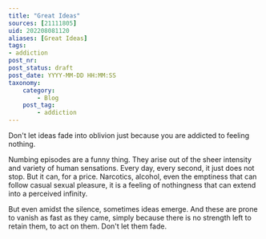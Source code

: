 ```yaml
---
title: "Great Ideas"
sources: [21111805]
uid: 202208081120
aliases: [Great Ideas]
tags: 
- addiction
post_nr:
post_status: draft
post_date: YYYY-MM-DD HH:MM:SS
taxonomy:
    category:
        - Blog
    post_tag:
        - addiction
---
```


Don't let ideas fade into oblivion just because you are addicted to feeling nothing. 

Numbing episodes are a funny thing. They arise out of the sheer intensity and variety of human sensations. Every day, every second, it just does not stop. But it can, for a price. Narcotics, alcohol, even the emptiness that can follow casual sexual pleasure, it is a feeling of nothingness that can extend into a perceived infinity.

But even amidst the silence, sometimes ideas emerge. And these are prone to vanish as fast as they came, simply because there is no strength left to retain them, to act on them. Don't let them fade.